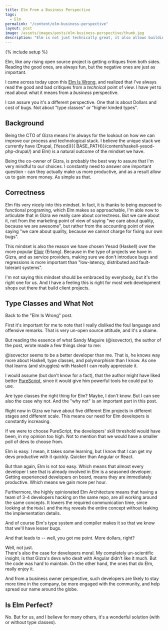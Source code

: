 ```yaml
---
title: Elm From a Business Perspective
tags:
  - Elm
permalink: "/content/elm-business-perspective"
layout: post
image: /assets/images/posts/elm-business-perspective/thumb.jpg
description: "Elm is not just technically great, it also allows building business around it"
---
```


{% include setup %}

Elm, like any rising open source project is getting critiques from both sides. Reading the good ones, are always fun, but the negative ones are just as important.

I came across today upon this [Elm Is Wrong](http://reasonablypolymorphic.com/blog/elm-is-wrong), and realized that I've always read the good and bad critiques from a _technical_ point of view. I have yet to read about what it means from a _business_ perspective.

I can assure you it's a different perspective. One that is about Dollars and cost of bugs. Not about "type classes" or "higher kinded types".

<!-- more -->

## Background

Being the CTO of Gizra means I'm always for the lookout on how we can improve our process and technological stack. I believe the unique stack we currently have (Drupal, [Yesod]({{ BASE_PATH}}/content/haskell-yesod-php-drupal/) and Elm) is a natural outcome of the mindset we have.

Being the co-owner of Gizra, is probably the best way to assure that I'm very mindful to our choices. I constantly need to answer one important question - can they actually make us more productive, and as a result allow us to gain more money. As simple as that.

## Correctness

Elm fits very nicely into this mindset. In fact, it is thanks to being exposed to functional programing, which Elm makes so approachable, I'm able now to articulate that in Gizra we really care about correctness. But we care about it, not from the marketing point of view of saying "we care about quality, because we are awesome", but rather from the accounting point of view saying "we care about quality, because we cannot charge for fixing our own bugs".

This mindset is also the reason we have chosen Yesod (Haskell) over the more popular [Elixir](http://elixir-lang.org/) (Erlang). Because in the type of projects we have in Gizra, and as service providers, making sure we don't introduce bugs and regressions is more important than "low-latency, distributed and fault-tolerant systems".

I'm not saying this mindset should be embraced by everybody, but it's the right one for us. And I have a feeling this is right for most web development shops out there that build client projects.

## Type Classes and What Not

Back to the "Elm Is Wrong" post.

First it's important for me to note that I really disliked the foul language and offensive remarks. That is very un-open source attitude, and it's a shame.

But reading the essence of what Sandy Maguire (@isovector), the author of the post, wrote made a few things clear to me:

@isovector seems to be a better developer than me. That is, he knows way more about Haskell, type classes, and polymorphism than I know. As one that learns (and struggles) with Haskell I can really appreciate it.

I would assume (but don't know for a fact), that the author might have liked better [PureScript](http://www.purescript.org/), since it would give him powerful tools he could put to use.

Are type classes the right thing for Elm? Maybe, I don't know. But I can see also the case why not. And the "why not" is an important part in this post.

Right now in Gizra we have about five different Elm projects in different stages and different scale. This means our need for Elm developers is constantly increasing.

If we were to choose PureScript, the developers' skill threshold would have been, in my opinion too high. Not to mention that we would have a smaller poll of devs to choose from.

Elm is easy. I mean, it takes some learning, but I know that I can get my devs productive with it quickly. Quicker than Angular or React.

But than again, Elm is not _too_ easy. Which means that almost every developer I see that is already involved in Elm is a seasoned developer. Getting experienced developers on board, means they are immediately productive. Which means we gain more per hour.

Furthermore, the highly opinionated Elm Architecture means that having a team of 3-4 developers hacking on the same repo, are all working around the same concepts. It lowers the required communication time, since looking at the `Model` and the `Msg` reveals the entire concept without leaking the implementation details.

And of course Elm's type system and compiler makes it so that we know that we'll have lesser bugs.

And that leads to -- well, you got me point. More dollars, right?  

Well, not just.  
There's also the case for developers moral. My completely un-scientific insight, is that Gizra's devs who dealt with Angular didn't like it much. But the code was hard to maintain. On the other hand, the ones that do Elm, really enjoy it.

And from a business owner perspective, such developers are likely to stay more time in the company, be more engaged with the community, and help spread our name around the globe.

## Is Elm Perfect?

No. But for us, and I believe for many others, it's a wonderful solution (with or without type classes).
